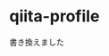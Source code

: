 # qiita-profile

<!-- begin line of profile updater -->
書き換えました
<!-- end line of profile updater -->
